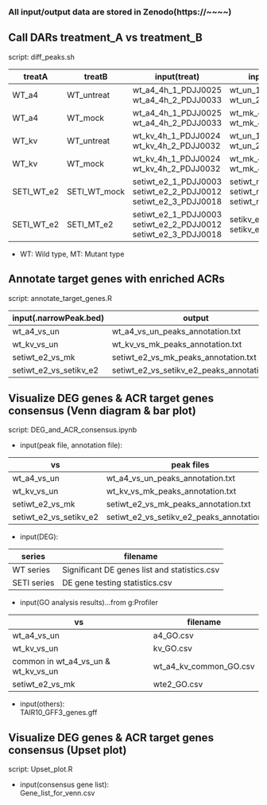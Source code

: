 ### All input/output data are stored in Zenodo(https://~~~~)

## Call DARs treatment_A vs treatment_B

script: diff_peaks.sh

| treatA  | treatB | input(treat)  | input(control) |  output  |
|---|---|---|---|---|
| WT_a4 | WT_untreat | wt_a4_4h_1_PDJJ0025 <br> wt_a4_4h_2_PDJJ0033 | wt_un_1_PDJJ0022 <br> wt_un_2_PDJJ0030 | wt_a4_vs_un |
| WT_a4 | WT_mock | wt_a4_4h_1_PDJJ0025 <br> wt_a4_4h_2_PDJJ0033 | wt_mk_4h_1_PDJJ0023 <br> wt_mk_4h_2_PDJJ0031 | wt_a4_vs_mk |
| WT_kv | WT_untreat | wt_kv_4h_1_PDJJ0024 <br> wt_kv_4h_2_PDJJ0032 | wt_un_1_PDJJ0022 <br> wt_un_2_PDJJ0030 | wt_kv_vs_un |
| WT_kv | WT_mock | wt_kv_4h_1_PDJJ0024 <br> wt_kv_4h_2_PDJJ0032 | wt_mk_4h_1_PDJJ0023 <br> wt_mk_4h_2_PDJJ0031 | wt_kv_vs_mk |
| SETI_WT_e2 | SETI_WT_mock | setiwt_e2_1_PDJJ0003 <br> setiwt_e2_2_PDJJ0012 <br> setiwt_e2_3_PDJJ0018 | setiwt_mk_1_PDJJ0002 <br> setiwt_mk_2_PDJJ0011 <br> setiwt_mk_3_PDJJ0017 | setiwt_e2_vs_mk |
| SETI_WT_e2 | SETI_MT_e2 | setiwt_e2_1_PDJJ0003 <br> setiwt_e2_2_PDJJ0012 <br> setiwt_e2_3_PDJJ0018 | setikv_e2_1_PDJJ0006 <br> setikv_e2_2_PDJJ0015 | setiwt_e2_vs_setikv_e2 |
* WT: Wild type, MT: Mutant type

## Annotate target genes with enriched ACRs

script: annotate_target_genes.R

| input(.narrowPeak.bed) |  output  |
|---|---|
| wt_a4_vs_un | wt_a4_vs_un_peaks_annotation.txt |
| wt_kv_vs_un | wt_kv_vs_mk_peaks_annotation.txt |
| setiwt_e2_vs_mk | setiwt_e2_vs_mk_peaks_annotation.txt |
| setiwt_e2_vs_setikv_e2 | setiwt_e2_vs_setikv_e2_peaks_annotation.txt |

## Visualize DEG genes & ACR target genes consensus (Venn diagram & bar plot)

script: DEG_and_ACR_consensus.ipynb

* input(peak file, annotation file):

| vs | peak files | annotation files |
|---|---|---|
| wt_a4_vs_un | wt_a4_vs_un_peaks_annotation.txt | wt_a4_vs_un_peaks_annotation.txt |
| wt_kv_vs_un | wt_kv_vs_mk_peaks_annotation.txt | wt_kv_vs_mk_peaks_annotation.txt |
| setiwt_e2_vs_mk | setiwt_e2_vs_mk_peaks_annotation.txt | setiwt_e2_vs_mk_peaks_annotation.txt |
| setiwt_e2_vs_setikv_e2 | setiwt_e2_vs_setikv_e2_peaks_annotation.txt | setiwt_e2_vs_setikv_e2_peaks_annotation.txt |

* input(DEG):

| series | filename |
|---|---|
| WT series | Significant DE genes list and statistics.csv |
| SETI series | DE gene testing statistics.csv |

* input(GO analysis results)...from g:Profiler

| vs | filename |
|---|---|
| wt_a4_vs_un | a4_GO.csv |
| wt_kv_vs_un | kv_GO.csv |
| common in wt_a4_vs_un & wt_kv_vs_un | wt_a4_kv_common_GO.csv |
| setiwt_e2_vs_mk | wte2_GO.csv |

* input(others): <br>
TAIR10_GFF3_genes.gff

## Visualize  DEG genes & ACR target genes consensus (Upset plot)
script: Upset_plot.R

* input(consensus gene list): <br>
Gene_list_for_venn.csv

